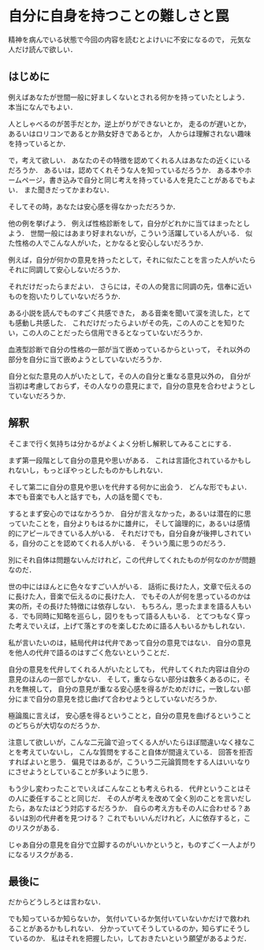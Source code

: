 自分に自身を持つことの難しさと罠
=================


精神を病んでいる状態で今回の内容を読むとよけいに不安になるので，
元気な人だけ読んで欲しい．

はじめに
--------

例えばあなたが世間一般に好ましくないとされる何かを持っていたとしよう．
本当になんでもよい．

人としゃべるのが苦手だとか，逆上がりができないとか，
走るのが遅いとか，
あるいはロリコンであるとか熟女好きであるとか，
人からは理解されない趣味を持っているとか．

で，考えて欲しい．
あなたのその特徴を認めてくれる人はあなたの近くにいるだろうか．
あるいは，認めてくれそうな人を知っているだろうか．
ある本やホームページ，書き込みで自分と同じ考えを持っている人を見たことがあるでもよい．
また聞きだってかまわない．

そしてその時，あなたは安心感を得なかっただろうか．


他の例を挙げよう．
例えば性格診断をして，自分がどれかに当てはまったとしよう．
世間一般にはあまり好まれないが，こういう活躍している人がいる．
似た性格の人でこんな人がいた，とかなると安心しないだろうか．


例えば，自分が何かの意見を持ったとして，それに似たことを言った人がいたらそれに同調して安心しないだろうか．

それだけだったらまだよい．
さらには，その人の発言に同調の先，信奉に近いものを抱いたりしていないだろうか．


ある小説を読んでものすごく共感できた，
ある音楽を聞いて涙を流した，とても感動し共感した．
これだけだったらよいがその先，この人のことを知りたい，この人のことだったら信用できるとなっていないだろうか．


血液型診断で自分の性格の一部が当て嵌めっているからといって，
それ以外の部分を自分に当て嵌めようとしていないだろうか．

自分と似た意見の人がいたとして，その人の自分と重なる意見以外の，
自分が当初は考慮しておらず，その人なりの意見にまで，自分の意見を合わせようとしていないだろうか．


解釈
---------

そこまで行く気持ちは分かるがよくよく分析し解釈してみることにする．

まず第一段階として自分の意見や思いがある．
これは言語化されているかもしれないし，もっとぼやっとしたものかもしれない．

そして第二に自分の意見や思いを代弁する何かに出会う．
どんな形でもよい．本でも音楽でも人と話すでも，人の話を聞くでも．

するとまず安心のではなかろうか．
自分が言えなかった，あるいは潜在的に思っていたことを，自分よりもはるかに雄弁に，
そして論理的に，あるいは感情的にアピールできている人がいる．
それだけでも，自分自身が後押しされている，自分のことを認めてくれる人がいる．
そういう風に思うのだろう．

別にそれ自体は問題ないんだけれど，この代弁してくれたものが何なのかが問題なのだ．

世の中にはほんとに色々なすごい人がいる．
話術に長けた人，文章で伝えるのに長けた人，音楽で伝えるのに長けた人．
でもその人が何を思っているのかは実の所，その長けた特徴には依存しない．
もちろん，思ったままを語る人もいる．でも同時に知略を巡らし，図りをもって語る人もいる．
とてつもなく穿った考えでいえば，上げて落とすのを楽しむために語る人もいるかもしれない．

私が言いたいのは，結局代弁は代弁であって自分の意見ではない．
自分の意見を他人の代弁で語るのはすごく危ないということだ．



自分の意見を代弁してくれる人がいたとしても，
代弁してくれた内容は自分の意見のほんの一部でしかない．
そして，重ならない部分は数多くあるのに，それを無視して，
自分の意見が重なる安心感を得るがためだけに，一致しない部分にまで自分の意見を捻じ曲げて合わせようとしていないだろうか．

極論風に言えば，
安心感を得るということと，自分の意見を曲げるということのどちらが大切なのだろうか．

注意して欲しいが，こんな二元論で迫ってくる人がいたらほぼ間違いなく禄なことを考えていないし，
こんな質問をすること自体が間違えている．
回答を拒否すればよいと思う．
偏見ではあるが，こういう二元論質問をする人はいいなりにさせようとしていることが多いように思う．


もう少し変わったことでいえばこんなことも考えられる．
代弁ということはその人に委任することと同じだ．
その人が考えを改めて全く別のことを言いだしたら，あなたはどう対応するだろうか．
自らの考え方もその人に合わせる？あるいは別の代弁者を見つける？
これでもいいんだけれど，人に依存すると，このリスクがある．

じゃあ自分の意見を自分で立脚するのがいいかというと，ものすごく一人よがりになるリスクがある．




最後に
-------------

だからどうしろとは言わない．

でも知っているか知らないか，
気付いているか気付いていないかだけで救われることがあるかもしれない．
分かっていてそうしているのか，知らずにそうしているのか．
私はそれを把握したい，しておきたいという願望があるようだ．

